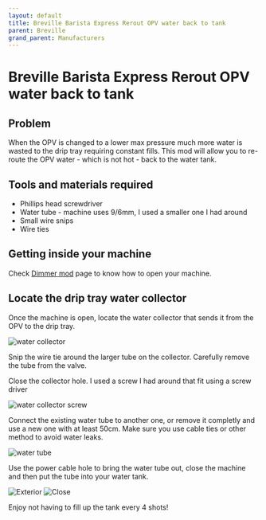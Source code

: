 ```yaml
---
layout: default
title: Breville Barista Express Rerout OPV water back to tank
parent: Breville
grand_parent: Manufacturers
---
```


# Breville Barista Express Rerout OPV water back to tank

## Problem

When the OPV is changed to a lower max pressure much more water is wasted to the drip tray requiring constant fills. This mod will allow you to re-route the OPV water - which is not hot - back to the water tank.


## Tools and materials required
* Phillips head screwdriver
* Water tube - machine uses 9/6mm, I used a smaller one I had around
* Small wire snips
* Wire ties

## Getting inside your machine
Check [Dimmer mod](https://espressoaf.com/manufacturers/breville/dimmer.html#getting-inside-the-infuser) page to know how to open your machine.

## Locate the drip tray water collector
Once the machine is open, locate the water collector that sends it from the OPV to the drip tray.

![water collector](https://espressoaf.com/manufacturers/breville/images/water_collector.jpg)

Snip the wire tie around the larger tube on the collector. Carefully remove the tube from the valve. 

Close the collector hole. I used a screw I had around that fit using a screw driver

![water collector screw](https://espressoaf.com/manufacturers/breville/images/water_collector_screw.jpg)

Connect the existing water tube to another one, or remove it completly and use a new one with at least 50cm. Make sure you use cable ties or other method to avoid water leaks.

![water tube](https://espressoaf.com/manufacturers/breville/images/water_tube.jpg)

Use the power cable hole to bring the water tube out, close the machine and then put the tube into your water tank.

![Exterior](https://espressoaf.com/manufacturers/breville/images/exterior.jpg)
![Close](https://espressoaf.com/manufacturers/breville/images/close.jpg)

Enjoy not having to fill up the tank every 4 shots!